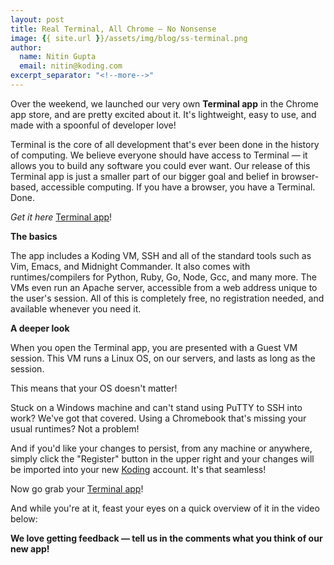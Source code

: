 ```yaml
---
layout: post
title: Real Terminal, All Chrome — No Nonsense
image: {{ site.url }}/assets/img/blog/ss-terminal.png
author:
  name: Nitin Gupta
  email: nitin@koding.com
excerpt_separator: "<!--more-->"
---
```


Over the weekend, we launched our very own **Terminal app** in the Chrome app store, and are pretty excited about it. It's lightweight, easy to use, and made with a spoonful of developer love!

Terminal is the core of all development that's ever been done in the history of computing. We believe everyone should have access to Terminal — it allows you to build any software you could ever want. Our release of this Terminal app is just a smaller part of our bigger goal and belief in browser-based, accessible computing. If you have a browser, you have a Terminal. Done.
<!--more-->

_Get it here_ [Terminal app][1]!

**The basics**

The app includes a Koding VM, SSH and all of the standard tools such as Vim, Emacs, and Midnight Commander. It also comes with runtimes/compilers for Python, Ruby, Go, Node, Gcc, and many more. The VMs even run an Apache server, accessible from a web address unique to the user's session. All of this is completely free, no registration needed, and available whenever you need it.

**A deeper look**

When you open the Terminal app, you are presented with a Guest VM session. This VM runs a Linux OS, on our servers, and lasts as long as the session.

This means that your OS doesn't matter!

Stuck on a Windows machine and can't stand using PuTTY to SSH into work? We've got that covered. Using a Chromebook that's missing your usual runtimes? Not a problem!

And if you'd like your changes to persist, from any machine or anywhere, simply click the "Register" button in the upper right and your changes will be imported into your new [Koding][2] account. It's that seamless!

Now go grab your [Terminal app][1]!

And while you're at it, feast your eyes on a quick overview of it in the video below:

**We love getting feedback — tell us in the comments what you think of our new app!**

[1]: https://chrome.google.com/webstore/detail/terminal/kogcfmeennoidocadkgjhnbancebmlbf
[2]: https://koding.com/
